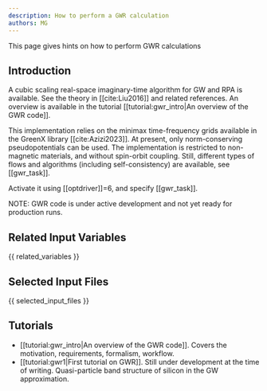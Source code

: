 ```yaml
---
description: How to perform a GWR calculation 
authors: MG
---
```

<!--- This is the source file for this topics. Can be edited. -->

This page gives hints on how to perform GWR calculations

## Introduction

A cubic scaling real-space imaginary-time algorithm for GW and RPA is available.
See the theory in [[cite:Liu2016]] and related references. 
An overview is available in the tutorial [[tutorial:gwr_intro|An overview of the GWR code]].

This implementation relies on the minimax time-frequency grids
available in the GreenX library [[cite:Azizi2023]].
At present, only norm-conserving pseudopotentials can be used. The implementation is restricted to non-magnetic materials,
and without spin-orbit coupling.
Still, different types of flows and algorithms (including self-consistency) are available, see [[gwr_task]].

Activate it using [[optdriver]]=6, and specify [[gwr_task]].

NOTE: GWR code is under active development and not yet ready for production runs.

## Related Input Variables

{{ related_variables }}

## Selected Input Files

{{ selected_input_files }}

## Tutorials

* [[tutorial:gwr_intro|An overview of the GWR code]]. Covers the motivation, requirements, formalism, workflow.
* [[tutorial:gwr1|First tutorial on GWR]]. Still under development at the time of writing. Quasi-particle band structure of silicon in the GW approximation.

